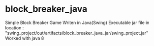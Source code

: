 # block_breaker_java

Simple Block Breaker Game Writen in Java(Swing)
Executable jar file in location : "swing_project/out/artifacts/block_breaker_java_jar/swing_project.jar"
Worked with java 8
